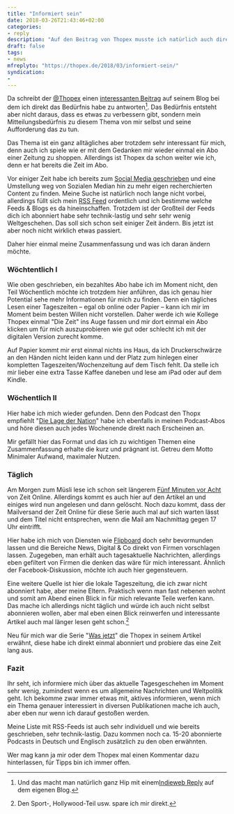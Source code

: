 ```yaml
---
title: "Informiert sein"
date: 2018-03-26T21:43:46+02:00
categories:
- reply
description: "Auf den Beitrag von Thopex musste ich natürlich auch direkt antworten, da mir das Thema auch unter den Nägeln brennt hier einen objektiveren Blick auf das Tagesgeschehen zu bekommen. Daher hier mal mein Senf.?"
draft: false
tags:
- news
mfreplyto: "https://thopex.de/2018/03/informiert-sein/"
syndication:
-
---
```




Da schreibt der [@Thopex](http://micro.blog/thopex) einen [interessanten Beitrag](https://thopex.de/2018/03/informiert-sein/) auf seinem Blog bei dem ich direkt das Bedürfnis habe zu antworten[^1]. Das Bedürfnis entsteht aber nicht daraus, dass es etwas zu verbessern gibt, sondern mein Mitteilungsbedürfnis zu diesem Thema von mir selbst und seine Aufforderung das zu tun.

Das Thema ist ein ganz alltägliches aber trotzdem sehr interessant für mich, denn auch ich spiele wie er mit dem Gedanken mir wieder einmal ein Abo einer Zeitung zu shoppen. Allerdings ist Thopex da schon weiter wie ich, denn er hat bereits die Zeit im Abo.

Vor einiger Zeit habe ich bereits zum [Social Media geschrieben](https://renem.net/post/2017-08-12-weniger-social-media-mehr-mensch/) und eine Umstellung weg von Sozialen Median hin zu mehr eigen recherchierten Content zu finden. Meine Suche ist natürlich noch lange nicht vorbei, allerdings füllt sich mein [RSS Feed](https://microblog.renem.net/2018/03/05/hello-feedbin.html) ordentlich und ich bestimme welche Feeds & Blogs es da hineinschaffen. Trotzdem ist der Großteil der Feeds dich ich abonniert habe sehr technik-lastig und sehr sehr wenig Weltgeschehen. Das soll sich schon seit einiger Zeit ändern. Bis jetzt ist aber noch nicht wirklich etwas passiert.

Daher hier einmal meine Zusammenfassung und was ich daran ändern möchte.

### Wöchtentlich I

Wie oben geschrieben, ein bezahltes Abo habe ich im Moment nicht, den Teil Wöchentlich möchte ich trotzdem hier anführen, das ich genau hier Potential sehe mehr Informationen für mich zu finden. Denn ein tägliches Lesen einer Tageszeiten – egal ob online oder Papier – kann ich mir im Moment beim besten Willen nicht vorstellen. Daher werde ich wie Kollege Thopex einmal "Die Zeit" ins Auge fassen und mir dort einmal ein Abo klicken um für mich auszuprobieren wie gut oder schlecht ich mit der digitalen Version zurecht komme.

Auf Papier kommt mir erst einmal nichts ins Haus, da ich Druckerschwärze an den Händen nicht leiden kann und der Platz zum hinlegen einer kompletten Tageszeiten/Wochenzeitung auf dem Tisch fehlt. Da stelle ich mir lieber eine extra Tasse Kaffee daneben und lese am iPad oder auf dem Kindle.

### Wöchentlich II

Hier habe ich mich wieder gefunden. Denn den Podcast den Thopx empfiehlt "[Die Lage der Nation](https://www.kuechenstud.io/lagedernation/)" habe ich ebenfalls in meinen Podcast-Abos und höre diesen auch jedes Wochenende direkt nach Erscheinen an.

Mir gefällt hier das Format und das ich zu wichtigen Themen eine Zusammenfassung erhalte die kurz und prägnant ist. Getreu dem Motto Minimaler Aufwand, maximaler Nutzen.

### Täglich

Am Morgen zum Müsli lese ich schon seit längerem [Fünf Minuten vor Acht](http://www.zeit.de/serie/fuenf-vor-acht) von Zeit Online. Allerdings kommt es auch hier auf den Artikel an und einiges wird nun angelesen und dann gelöscht. Noch dazu kommt, dass der Mailversand der Zeit Online für diese Serie auch mal auf sich warten lässt und dem Titel nicht entsprechen, wenn die Mail am Nachmittag gegen 17 Uhr eintrifft.

Hier habe ich mich von Diensten wie [Flipboard](https://flipboard.com/) doch sehr bevormunden lassen und die Bereiche News, Digital & Co direkt von Firmen vorschlagen lassen. Zugegeben, man erhält auch tagesaktuelle Nachrichten, allerdings eben gefiltert von Firmen die denken das wäre für mich interessant. Ähnlich der Facebook-Diskussion, möchte ich auch hier gegensteuern.

Eine weitere Quelle ist hier die lokale Tageszeitung, die ich zwar nicht abonniert habe, aber meine Eltern. Praktisch wenn man fast nebenen wohnt und somit am Abend einen Blick in für mich relevante Teile werfen kann. Das mache ich allerdings nicht täglich und würde ich auch nicht selbst abonnieren wollen, aber mal eben einen Blick reinwerfen und interessante Artikel auch mal länger lesen geht schon.[^2]

Neu für mich war die Serie "[Was jetzt](http://www.zeit.de/serie/was-jetzt)" die Thopex in seinem Artikel erwähnt, diese habe ich direkt einmal abonniert und probiere das eine Zeit lang aus.

### Fazit

Ihr seht, ich informiere mich über das aktuelle Tagesgeschehen im Moment sehr wenig, zumindest wenn es um allgemeine Nachrichten und Weltpolitik geht. Ich bekomme zwar immer etwas mit, aktives informieren, wenn mich ein Thema genauer interessiert in diversen Publikationen mache ich auch, aber eben nur wenn ich darauf gestoßen werden.

Meine Liste mit RSS-Feeds ist auch sehr individuell und wie bereits geschrieben, sehr technik-lastig. Dazu kommen noch ca. 15-20 abonnierte Podcasts in Deutsch und Englisch zusätzlich zu den oben erwähnten. 

Wer mag kann ja mir oder dem Thopex mal einen Kommentar dazu hinterlassen, für Tipps bin ich immer offen.

[^1]: Und das macht man natürlich ganz Hip mit einem[Indieweb Reply](https://indieweb.org/reply) auf dem eigenen Blog.
[^2]: Den Sport-, Hollywood-Teil usw. spare ich mir direkt.

 